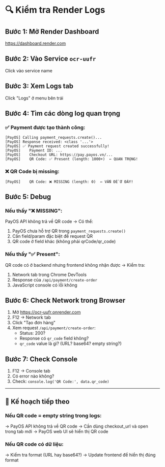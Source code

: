 # 🔍 Kiểm tra Render Logs

## Bước 1: Mở Render Dashboard
https://dashboard.render.com

## Bước 2: Vào Service `ocr-uufr`
Click vào service name

## Bước 3: Xem Logs tab
Click "Logs" ở menu bên trái

## Bước 4: Tìm các dòng log quan trọng

### ✅ Payment được tạo thành công:
```
[PayOS] Calling payment_requests.create()...
[PayOS] Response received: <class '...'>
[PayOS] ✅ Payment request created successfully!
[PayOS]    Payment ID: ...
[PayOS]    Checkout URL: https://pay.payos.vn/...
[PayOS]    QR Code: ✅ Present (length: 1000+)  ← QUAN TRỌNG!
```

### ❌ QR Code bị missing:
```
[PayOS]    QR Code: ❌ MISSING (length: 0)  ← VẤN ĐỀ Ở ĐÂY!
```

## Bước 5: Debug

### Nếu thấy "❌ MISSING":
PayOS API không trả về QR code → Có thể:
1. PayOS chưa hỗ trợ QR trong `payment_requests.create()`
2. Cần field/param đặc biệt để request QR
3. QR code ở field khác (không phải qrCode/qr_code)

### Nếu thấy "✅ Present":
QR code có ở backend nhưng frontend không nhận được → Kiểm tra:
1. Network tab trong Chrome DevTools
2. Response của `/api/payment/create-order`
3. JavaScript console có lỗi không

## Bước 6: Check Network trong Browser

1. Mở https://ocr-uufr.onrender.com
2. F12 → Network tab
3. Click "Tạo đơn hàng"
4. Xem request `/api/payment/create-order`:
   - Status: 200?
   - Response có `qr_code` field không?
   - `qr_code` value là gì? (URL? base64? empty string?)

## Bước 7: Check Console

1. F12 → Console tab
2. Có error nào không?
3. Check: `console.log('QR Code:', data.qr_code)`

---

## 🎯 Kế hoạch tiếp theo

### Nếu QR code = empty string trong logs:
→ PayOS API không trả về QR code
→ Cần dùng checkout_url và open trong tab mới
→ PayOS web UI sẽ hiển thị QR code

### Nếu QR code có dữ liệu:
→ Kiểm tra format (URL hay base64?)
→ Update frontend để hiển thị đúng format

